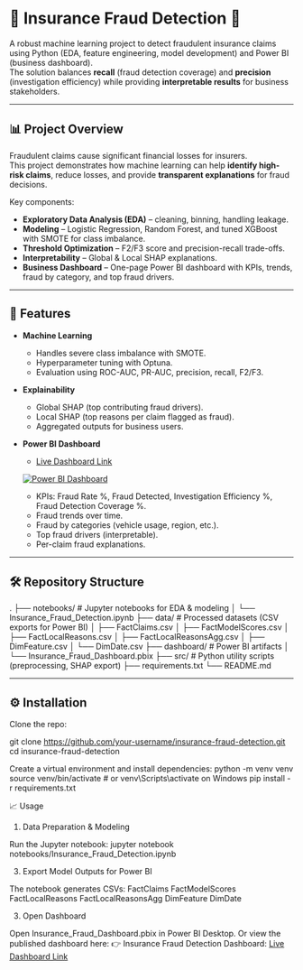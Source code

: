# 🚨 Insurance Fraud Detection 🚨

A robust machine learning project to detect fraudulent insurance claims using Python (EDA, feature engineering, model development) and Power BI (business dashboard).  
The solution balances **recall** (fraud detection coverage) and **precision** (investigation efficiency) while providing **interpretable results** for business stakeholders.

---

## 📊 Project Overview

Fraudulent claims cause significant financial losses for insurers.  
This project demonstrates how machine learning can help **identify high-risk claims**, reduce losses, and provide **transparent explanations** for fraud decisions.

Key components:
- **Exploratory Data Analysis (EDA)** – cleaning, binning, handling leakage.
- **Modeling** – Logistic Regression, Random Forest, and tuned XGBoost with SMOTE for class imbalance.
- **Threshold Optimization** – F2/F3 score and precision-recall trade-offs.
- **Interpretability** – Global & Local SHAP explanations.
- **Business Dashboard** – One-page Power BI dashboard with KPIs, trends, fraud by category, and top fraud drivers.

---

## 🚀 Features

- **Machine Learning**
  - Handles severe class imbalance with SMOTE.
  - Hyperparameter tuning with Optuna.
  - Evaluation using ROC-AUC, PR-AUC, precision, recall, F2/F3.

- **Explainability**
  - Global SHAP (top contributing fraud drivers).
  - Local SHAP (top reasons per claim flagged as fraud).
  - Aggregated outputs for business users.

- **Power BI Dashboard**
  - [Live Dashboard Link](https://app.powerbi.com/links/JUvaJPDvtY?ctid=08983daf-5aca-4f44-bc65-c23ce32d46ec&pbi_source=linkShare)

  [![Power BI Dashboard](https://img.shields.io/badge/Dashboard-Live-blue)](https://app.powerbi.com/links/JUvaJPDvtY?ctid=08983daf-5aca-4f44-bc65-c23ce32d46ec&pbi_source=linkShare)
  
  - KPIs: Fraud Rate %, Fraud Detected, Investigation Efficiency %, Fraud Detection Coverage %.  
  - Fraud trends over time.  
  - Fraud by categories (vehicle usage, region, etc.).  
  - Top fraud drivers (interpretable).  
  - Per-claim fraud explanations.

---

## 🛠 Repository Structure
.
├── notebooks/ # Jupyter notebooks for EDA & modeling
│ └── Insurance_Fraud_Detection.ipynb
├── data/ # Processed datasets (CSV exports for Power BI)
│ ├── FactClaims.csv
│ ├── FactModelScores.csv
│ ├── FactLocalReasons.csv
│ ├── FactLocalReasonsAgg.csv
│ ├── DimFeature.csv
│ └── DimDate.csv
├── dashboard/ # Power BI artifacts
│ └── Insurance_Fraud_Dashboard.pbix
├── src/ # Python utility scripts (preprocessing, SHAP export)
├── requirements.txt
└── README.md

---

## ⚙️ Installation

Clone the repo:

git clone https://github.com/your-username/insurance-fraud-detection.git
cd insurance-fraud-detection

Create a virtual environment and install dependencies:
python -m venv venv
source venv/bin/activate  # or venv\Scripts\activate on Windows
pip install -r requirements.txt

📈 Usage
1. Data Preparation & Modeling

Run the Jupyter notebook:
jupyter notebook notebooks/Insurance_Fraud_Detection.ipynb

3. Export Model Outputs for Power BI

The notebook generates CSVs:
FactClaims
FactModelScores
FactLocalReasons
FactLocalReasonsAgg
DimFeature
DimDate

3. Open Dashboard

Open Insurance_Fraud_Dashboard.pbix in Power BI Desktop.
Or view the published dashboard here:
👉 Insurance Fraud Detection Dashboard: [Live Dashboard Link](https://app.powerbi.com/links/JUvaJPDvtY?ctid=08983daf-5aca-4f44-bc65-c23ce32d46ec&pbi_source=linkShare)
